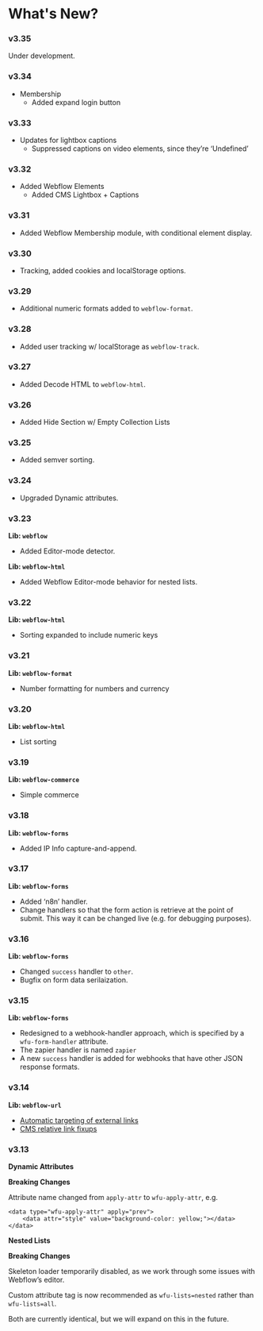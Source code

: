 # What's New?

### v3.35 <a href="#v335" id="v335"></a>

Under development.

### v3.34 <a href="#v334" id="v334"></a>

* Membership
  * Added expand login button

### v3.33 <a href="#v333" id="v333"></a>

* Updates for lightbox captions
  * Suppressed captions on video elements, since they’re ‘Undefined’

### v3.32 <a href="#v332" id="v332"></a>

* Added Webflow Elements
  * Added CMS Lightbox + Captions

### v3.31 <a href="#v331" id="v331"></a>

* Added Webflow Membership module, with conditional element display.

### v3.30 <a href="#v330" id="v330"></a>

* Tracking, added cookies and localStorage options.

### v3.29 <a href="#v329" id="v329"></a>

* Additional numeric formats added to `webflow-format`.

### v3.28 <a href="#v328" id="v328"></a>

* Added user tracking w/ localStorage as `webflow-track`.

### v3.27 <a href="#v327" id="v327"></a>

* Added Decode HTML to `webflow-html`.

### v3.26 <a href="#v326" id="v326"></a>

* Added Hide Section w/ Empty Collection Lists

### v3.25 <a href="#v325" id="v325"></a>

* Added semver sorting.

### v3.24 <a href="#v324" id="v324"></a>

* Upgraded Dynamic attributes.

### v3.23 <a href="#v323" id="v323"></a>

**Lib: `webflow`**

* Added Editor-mode detector.

**Lib: `webflow-html`**

* Added Webflow Editor-mode behavior for nested lists.

### v3.22 <a href="#v322" id="v322"></a>

**Lib: `webflow-html`**

* Sorting expanded to include numeric keys

### v3.21 <a href="#v321" id="v321"></a>

**Lib: `webflow-format`**

* Number formatting for numbers and currency

### v3.20 <a href="#v320" id="v320"></a>

**Lib: `webflow-html`**

* List sorting

### v3.19 <a href="#v319" id="v319"></a>

**Lib: `webflow-commerce`**

* Simple commerce

### v3.18 <a href="#v318" id="v318"></a>

**Lib: `webflow-forms`**

* Added IP Info capture-and-append.

### v3.17 <a href="#v317" id="v317"></a>

**Lib: `webflow-forms`**

* Added ‘n8n’ handler.
* Change handlers so that the form action is retrieve at the point of submit. This way it can be changed live (e.g. for debugging purposes).

### v3.16 <a href="#v316" id="v316"></a>

**Lib: `webflow-forms`**

* Changed `success` handler to `other`.
* Bugfix on form data serilaization.

### v3.15 <a href="#v315" id="v315"></a>

**Lib: `webflow-forms`**

* Redesigned to a webhook-handler approach, which is specified by a `wfu-form-handler` attribute.
* The zapier handler is named `zapier`
* A new `success` handler is added for webhooks that have other JSON response formats.

### v3.14 <a href="#v314" id="v314"></a>

**Lib: `webflow-url`**

* [Automatic targeting of external links](https://wfu.sygnal.com/docs/webflow-url/link-targeting/)
* [CMS relative link fixups](https://wfu.sygnal.com/docs/webflow-url/cms-fixups/)

### v3.13 <a href="#v313" id="v313"></a>

**Dynamic Attributes**

**Breaking Changes**

Attribute name changed from `apply-attr` to `wfu-apply-attr`, e.g.

```
<data type="wfu-apply-attr" apply="prev">
    <data attr="style" value="background-color: yellow;"></data>
</data>
```

**Nested Lists**

**Breaking Changes**

Skeleton loader temporarily disabled, as we work through some issues with Webflow’s editor.

Custom attribute tag is now recommended as `wfu-lists=nested` rather than `wfu-lists=all`.

Both are currently identical, but we will expand on this in the future.
